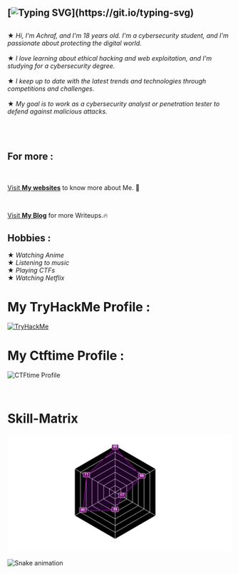 

## </br>[![Typing SVG](https://readme-typing-svg.demolab.com?font=Fira+Code&size=35&pause=1000&color=9e4c98&width=435&lines=HELLO+WORLD!)](https://git.io/typing-svg)

##                    
★ *Hi, I'm Achraf, and I'm 18 years old. I'm a cybersecurity student, and I'm passionate about protecting the digital world.*</br></br>
★ *I love learning about ethical hacking and web exploitation, and I'm studying for a cybersecurity degree.*</br></br>
★ *I keep up to date with the latest trends and technologies through competitions and challenges.*</br></br>
★ *My goal is to work as a cybersecurity analyst or penetration tester to defend against malicious attacks.*</br></br>
</br></br>
## For more :
</br>

[Visit **My websites**](https://achux21.github.io/Info/) to know more about Me. 🚀

</br>

[Visit **My Blog**](https://achux21.github.io/blog/) for more Writeups.🔥



## Hobbies : 

   ★ *Watching Anime* </br>
   ★ *Listening to music* </br>
   ★ *Playing CTFs* </br>
   ★ *Watching Netflix* </br>

# My TryHackMe Profile :
<div style="display: flex;">
   <a href="https://tryhackme.com/p/achux21"><img src="https://tryhackme-badges.s3.amazonaws.com/achux21.png" alt="TryHackMe"></a>
</div>


# My Ctftime Profile :
<div style="display: flex;">
    <a href="https://ctftime.org/user/150843"><img src="https://ctftime.org/static/images/ct/logo.svg" alt="CTFtime Profile" width="150" height="50" style="float: right;"></a>
</div>

# Skill-Matrix

<a href="https://example.com">
  <img src="skills.svg" alt="Skills" >
</a>





![Snake animation](https://github.com/thepiyushmalhotra/thepiyushmalhotra/blob/output/github-contribution-grid-snake.svg)


